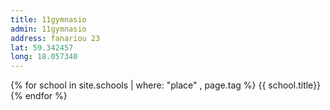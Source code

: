 ```yaml
---
title: 11gymnasio
admin: 11gymnasio
address: fanariou 23
lat: 59.342457
long: 18.057340
---   
```


{% for school in site.schools | where: "place" , page.tag %}
 {{ school.title}}
{% endfor %}